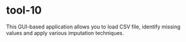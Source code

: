 # tool-10
This GUI-based application allows you to load CSV file, identify missing values and apply various imputation techniques.
